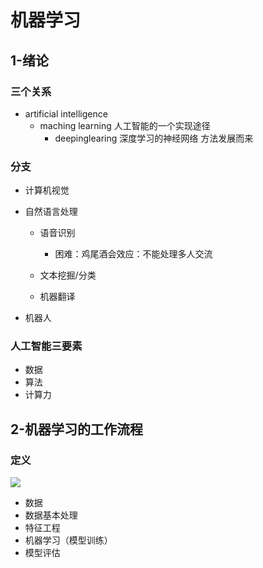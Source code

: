 # 机器学习


## 1-绪论

### 三个关系

- artificial intelligence
  - maching learning  人工智能的一个实现途径
    - deepinglearing  深度学习的神经网络 方法发展而来

### 分支

- 计算机视觉
- 自然语言处理
  - 语音识别
    - 困难：鸡尾酒会效应：不能处理多人交流

  - 文本挖掘/分类
  - 机器翻译

- 机器人

### 人工智能三要素

- 数据
- 算法
- 计算力

## 2-机器学习的工作流程

### 定义

![](/featured-image.jpg)



- 数据
- 数据基本处理
- 特征工程
- 机器学习（模型训练）
- 模型评估


